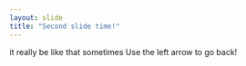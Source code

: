 ```yaml
---
layout: slide
title: "Second slide time!"
---
```

it really be like that sometimes
Use the left arrow to go back!
